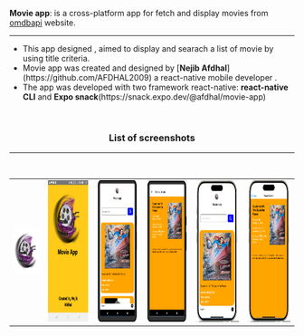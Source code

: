 
<b>Movie app</b>: is a cross-platform app for fetch and display movies from [omdbapi](https://www.omdbapi.com/) website.
<hr>
<ul>
  <li>
 This app designed , aimed to display and searach a list of movie by using title criteria.
  </li>
  <li>
    Movie app was created and designed by [<b>Nejib Afdhal</b>](https://github.com/AFDHAL2009) a react-native mobile developer .
  </li>
   <li>
  The app was developed with two framework react-native:  <b>react-native CLI</b> and <b>Expo snack</b>(https://snack.expo.dev/@afdhal/movie-app)
   </li>
  </ul>
<br>
<h3><center>List of screenshots</center></h3>
<hr>
<table>
  <tr>
  <td>
   <img  height=80 src="https://github.com/AFDHAL2009/MovieApp/blob/master/src/assets/images/logo.png"/>
 </td>
 <td>
      <img  height=250 with=100 src="https://github.com/AFDHAL2009/MovieApp/blob/master/src/assets/screenshots/splashscreen.jpg"/>
 </td>
     <td>
      <img  height=250 with=100 src="https://github.com/AFDHAL2009/MovieApp/blob/master/src/assets/screenshots/home.png"/>
 </td>
     <td>
      <img  height=250 with=100 src="https://github.com/AFDHAL2009/MovieApp/blob/master/src/assets/screenshots/details.png"/>
 </td>
       <td>
      <img  height=250 with=100 src="https://github.com/AFDHAL2009/MovieApp/blob/master/src/assets/screenshots/home-ios.png"/>
 </td>
     <td>
      <img  height=250 with=100 src="https://github.com/AFDHAL2009/MovieApp/blob/master/src/assets/screenshots/details-ios.png"/>
 </td>
</tr>
</br>

